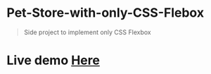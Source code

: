# Pet-Store-with-only-CSS-Flebox
> Side project to implement only CSS Flexbox
# Live demo [Here](https://rawcdn.githack.com/Berabjesus/Pet-Store-with-only-CSS-Flebox/6e2d447dbfc7a9cd0d8f09dbf4fe4ea78676175b/index.html)
